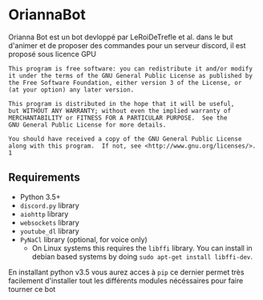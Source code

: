 # OriannaBot

Orianna Bot est un bot devloppé par LeRoiDeTrefle et al. dans le but d'animer et de proposer des commandes pour
un serveur discord, il est proposé sous licence GPU

    This program is free software: you can redistribute it and/or modify
    it under the terms of the GNU General Public License as published by
    the Free Software Foundation, either version 3 of the License, or
    (at your option) any later version.

    This program is distributed in the hope that it will be useful,
    but WITHOUT ANY WARRANTY; without even the implied warranty of
    MERCHANTABILITY or FITNESS FOR A PARTICULAR PURPOSE.  See the
    GNU General Public License for more details.

    You should have received a copy of the GNU General Public License
    along with this program.  If not, see <http://www.gnu.org/licenses/>. 1
    
  
## Requirements

- Python 3.5+
- `discord.py` library
- `aiohttp` library
- `websockets` library
- `youtube_dl` library
- `PyNaCl` library (optional, for voice only)
    - On Linux systems this requires the `libffi` library. You can install in
      debian based systems by doing `sudo apt-get install libffi-dev`.

En installant python v3.5 vous aurez acces à `pip` ce dernier permet très facilement d'installer tout les différents modules nécéssaires pour faire tourner ce bot
